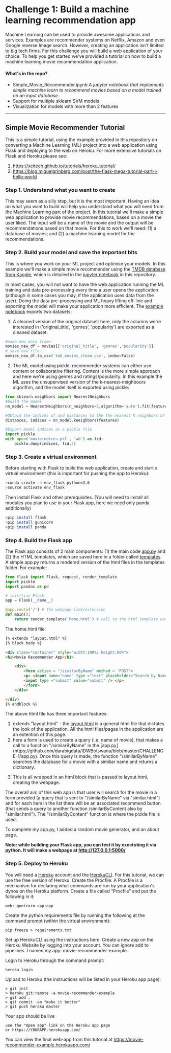 
# Challenge 1: Build a machine learning recommendation app

Machine Learning can be used to provide awesome applications and services. Examples are recommender systems on Netflix, Amazon and even Google reverse Image search. However, creating an application isn't limited to big tech firms. For this challenge you will build a web application of your choice. To help you get started we've provided a tutorial on how to build a machine learning movie recommendation application.

#### What's in the repo?

- Simple_Movie_Recommender.ipynb
	*A jupyter notebook that implements simple machine learn to recommend movies based on a model trained on an input database*
- Support for multiple sklearn SVM models
- Visualization for models with more than 2 features


------

## Simple Movie Recommender Tutorial

This is a simple tutorial, using the example provided in this repository on converting a Machine Learning (ML) project into a web application using Flask and deploying to the web on Heroku. For more extensive tutorials on Flask and Heroku please see:

1. https://xcitech.github.io/tutorials/heroku_tutorial/
2. https://blog.miguelgrinberg.com/post/the-flask-mega-tutorial-part-i-hello-world

### Step 1. Understand what you want to create

This may seem as a silly step, but it is the most important. Having an idea on what you want to build will help you understand what 
you will need from the Machine Learning part of the project. In this tutorial we'll make a simple web application to provide 
movie recommendations, based on a movie the user liked. The input will be a name of the movie and the output will be recommendations based on that movie. For this to work we'll need: (1) a database of movies; and (2) a machine learning model for the recommendations. 

### Step 2. Build your model and save the important bits

This is where you work on your ML project and optimise your models. In this example we'll make a simple movie recommender using the [TMDB database from Kaggle](https://www.kaggle.com/tmdb/tmdb-movie-metadata), which is detailed in the [jupyter notebook](https://github.com/darabigdata/IDWBotswana/blob/master/CHALLENGE-1/Simple_Movie_Recommender.ipynb) in this repository.

In most cases, you will not want to have the web application running the ML training and data pre-processing every time a user opens the  application (although in some cases you may, if the application uses data from the user). Doing the data pre-processing and ML heavy lifting off-line and exporting the model will make your application more efficient. The [example notebook](https://github.com/darabigdata/IDWBotswana/blob/master/CHALLENGE-1/Simple_Movie_Recommender.ipynb) exports two datasets:

1. A cleaned version of the original dataset: 
here, only the columns we're interested in ('original_title', 'genres', 'popularity') are exported as a cleaned dataset.
```python
#make new data frame
movies_new_df = movies[['original_title', 'genres','popularity']]
# save new file 
movies_new_df.to_csv('tmb_movies_clean.csv', index=False)
```
2. The ML model using pickle: recommender systems can either use content or collaborative filtering. Content is the more simple approach and here we're using genres and ratings/popularity. In this example the ML uses the unsupervised version of the k-nearest-neighbours algorithm, and the model itself is exported using pickle:
```python
from sklearn.neighbors import NearestNeighbors
#build the model
nn_model = NearestNeighbors(n_neighbors=5,algorithm='auto').fit(features)

#Obtain the indices of and distances to the the nearest K neighbors of each point.
distances, indices = nn_model.kneighbors(features)

#Export model indices as a pickle file
import pickle
with open('movieindices.pkl', 'wb') as fid:
    pickle.dump(indices, fid,2)
```

### Step 3. Create a virtual environment

Before starting with Flask to build the web application, create and start a virtual environment (this is important for pushing the app to Heroku):

```bash
>conda create -n env_flask python=3.6
>source activate env_flask
```
Then install Flask and other prerequisites. (You will need to install all modules you plan to use in your Flask app, here we need only panda additionally)

```bash
>pip install flask
>pip install gunicorn
>pip install panda
```
### Step 4. Build the Flask app

The Flask app consists of 2 main components: (1) the main code 
[app.py](https://github.com/darabigdata/IDWBotswana/blob/master/CHALLENGE-1/app.py) and (2) the HTML templates, which are saved here in a folder called 
[templates](https://github.com/darabigdata/IDWBotswana/tree/master/CHALLENGE-1/templates). A simple app.py returns a rendered version of the html files in the templates folder. For example:

```python
from flask import Flask, request, render_template
import pickle
import pandas as pd

# initilise Flask
app = Flask(__name__)

@app.route('/') # the webpage link/extension
def main():
    return render_template('home.html') # call to the html template named "home.html"
```

The home.html file:

```html
{% extends "layout.html" %}
{% block body %}

<div class="container" style="width:100%; height:60%">
<h1>Movie Recommender App</h1>

    <div>
        <form action = "/similarByName" method = 'POST'>
	    <p> <input name="name" type ="text" placeholder="Search by Name" />
        <input type ="submit" value="submit" /> </p>
        </form>
    </div>

</div>
{% endblock %}

```
The above html file has three important features:

1. extends "layout.html" - the [layout.html](https://github.com/darabigdata/IDWBotswana/blob/master/CHALLENGE-1/templates/layout.html) is a general html file that dictates the look of the application. All the html files/pages in the application are an extention of this page.
2. <form action = "/similarByName" method = 'POST'> here a form is used to create a query (i.e. name of movie), that makes a call to a function "/similarByName" in the [app.py](https://github.com/darabigdata/IDWBotswana/blob/master/CHALLENGE-1/app.py). Once this query is made, the function "/similarByName" searches the database for a movie with a similiar name and returns a dictionary. 
3. This is all wrapped in an html block that is passed to layout.html, creating the webpage. 

The overall aim of this web app is that user will search for the movie in a form provided (a query that is sent to 
"/similarByName" via  "similar.html") and for each item in the list there will be an associated recommend button (that sends a query to another function /similarByContent also by  "similar.html"). The "/similarByContent" function is where the pickle file is used. 

To complete my app.py, I added a random movie generator, and an about page.

**Note: while building your Flask app, you can test it by exectuting it via python. It will make a webpage at http://127.0.0.1:5000/**

### Step 5. Deploy to Heroku

You will need a [Heroku](https://www.heroku.com/) account and the [HerokuCLI](https://devcenter.heroku.com/articles/heroku-cli). For this tutorial, we can use the free version of Heroku.
Create the Procfile: A Procfile is a mechanism for declaring what commands are run by your application's dynos on the Heroku platform. Create a file called “Procfile” and put the following in it:

	web: gunicorn app:app

Create the python requirements file by running the following at the command prompt (within the virtual environment):

 	pip freeze > requirements.txt

Set up HerokuCLI using the instructions here.
Create a new app on the Heroku Website by logging into your account. You can ignore add to pipelines. I named my app: movie-recommender-example.

Login to Heroku through the command prompt:

    heroku login

Upload to Heroku (the instructions will be listed in your Heroku app page):

    > git init
    > heroku git:remote -a movie-recommender-example
    > git add .
    > git commit -am "make it better"
    > git push heroku master

Your app should be live

    use the "Open app" link on the Heroku app page
    or https://YOURAPP.herokuapp.com/
    
You can view the final web-app from this tutorial at https://movie-recommender-example.herokuapp.com/    
